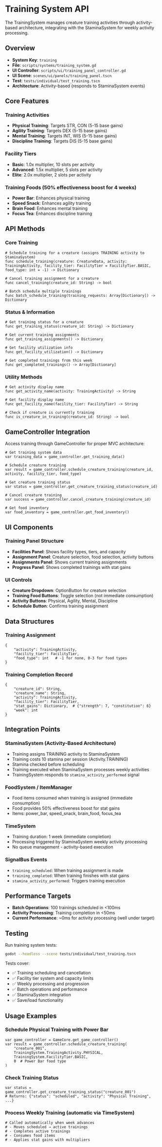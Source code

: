 # Training System API

The TrainingSystem manages creature training activities through activity-based architecture, integrating with the StaminaSystem for weekly activity processing.

## Overview

- **System Key**: `training`
- **File**: `scripts/systems/training_system.gd`
- **UI Controller**: `scripts/ui/training_panel_controller.gd`
- **UI Scene**: `scenes/ui/panels/training_panel.tscn`
- **Test**: `tests/individual/test_training.tscn`
- **Architecture**: Activity-based (responds to StaminaSystem events)

## Core Features

### Training Activities
- **Physical Training**: Targets STR, CON (5-15 base gains)
- **Agility Training**: Targets DEX (5-15 base gains)
- **Mental Training**: Targets INT, WIS (5-15 base gains)
- **Discipline Training**: Targets DIS (5-15 base gains)

### Facility Tiers
- **Basic**: 1.0x multiplier, 10 slots per activity
- **Advanced**: 1.5x multiplier, 5 slots per activity
- **Elite**: 2.0x multiplier, 2 slots per activity

### Training Foods (50% effectiveness boost for 4 weeks)
- **Power Bar**: Enhances physical training
- **Speed Snack**: Enhances agility training
- **Brain Food**: Enhances mental training
- **Focus Tea**: Enhances discipline training

## API Methods

### Core Training
```gdscript
# Schedule training for a creature (assigns TRAINING activity to StaminaSystem)
func schedule_training(creature: CreatureData, activity: TrainingActivity, facility_tier: FacilityTier = FacilityTier.BASIC, food_type: int = -1) -> Dictionary

# Cancel training assignment for a creature
func cancel_training(creature_id: String) -> bool

# Batch schedule multiple trainings
func batch_schedule_training(training_requests: Array[Dictionary]) -> Dictionary
```

### Status & Information
```gdscript
# Get training status for a creature
func get_training_status(creature_id: String) -> Dictionary

# Get current training assignments
func get_training_assignments() -> Dictionary

# Get facility utilization info
func get_facility_utilization() -> Dictionary

# Get completed trainings from this week
func get_completed_trainings() -> Array[Dictionary]
```

### Utility Methods
```gdscript
# Get activity display name
func get_activity_name(activity: TrainingActivity) -> String

# Get facility display name
func get_facility_name(facility_tier: FacilityTier) -> String

# Check if creature is currently training
func is_creature_in_training(creature_id: String) -> bool
```

## GameController Integration

Access training through GameController for proper MVC architecture:

```gdscript
# Get training system data
var training_data = game_controller.get_training_data()

# Schedule creature training
var result = game_controller.schedule_creature_training(creature_id, activity, facility_tier, food_type)

# Get creature training status
var status = game_controller.get_creature_training_status(creature_id)

# Cancel creature training
var success = game_controller.cancel_creature_training(creature_id)

# Get food inventory
var food_inventory = game_controller.get_food_inventory()
```

## UI Components

### Training Panel Structure
- **Facilities Panel**: Shows facility types, tiers, and capacity
- **Assignment Panel**: Creature selection, food selection, activity buttons
- **Assignments Panel**: Shows current training assignments
- **Progress Panel**: Shows completed trainings with stat gains

### UI Controls
- **Creature Dropdown**: OptionButton for creature selection
- **Training Food Buttons**: Toggle selection (not immediate consumption)
- **Activity Buttons**: Physical, Agility, Mental, Discipline
- **Schedule Button**: Confirms training assignment

## Data Structures

### Training Assignment
```gdscript
{
    "activity": TrainingActivity,
    "facility_tier": FacilityTier,
    "food_type": int   # -1 for none, 0-3 for food types
}
```

### Training Completion Record
```gdscript
{
    "creature_id": String,
    "creature_name": String,
    "activity": TrainingActivity,
    "facility_tier": FacilityTier,
    "stat_gains": Dictionary,  # {"strength": 7, "constitution": 6}
    "week": int
}
```

## Integration Points

### StaminaSystem (Activity-Based Architecture)
- Training assigns TRAINING activity to StaminaSystem
- Training costs 10 stamina per session (Activity.TRAINING)
- Stamina checked before scheduling
- Training executed when StaminaSystem processes weekly activities
- TrainingSystem responds to `stamina_activity_performed` signal

### FoodSystem / ItemManager
- Food items consumed when training is assigned (immediate consumption)
- Food provides 50% effectiveness boost for stat gains
- Items: power_bar, speed_snack, brain_food, focus_tea

### TimeSystem
- Training duration: 1 week (immediate completion)
- Processing triggered by StaminaSystem weekly activity processing
- No queue management - activity-based execution

### SignalBus Events
- `training_scheduled`: When training assignment is made
- `training_completed`: When training finishes with stat gains
- `stamina_activity_performed`: Triggers training execution

## Performance Targets

- **Batch Operations**: 100 trainings scheduled in <100ms
- **Activity Processing**: Training completion in <50ms
- **Current Performance**: ~0ms for activity processing (well under target)

## Testing

Run training system tests:
```bash
godot --headless --scene tests/individual/test_training.tscn
```

Tests cover:
- ✅ Training scheduling and cancellation
- ✅ Facility tier system and capacity limits
- ✅ Weekly processing and progression
- ✅ Batch operations and performance
- ✅ StaminaSystem integration
- ✅ Save/load functionality

## Usage Examples

### Schedule Physical Training with Power Bar
```gdscript
var game_controller = GameCore.get_game_controller()
var result = game_controller.schedule_creature_training(
    "creature_001",
    TrainingSystem.TrainingActivity.PHYSICAL,
    TrainingSystem.FacilityTier.BASIC,
    0  # Power Bar food type
)
```

### Check Training Status
```gdscript
var status = game_controller.get_creature_training_status("creature_001")
# Returns: {"status": "scheduled", "activity": "Physical Training", ...}
```

### Process Weekly Training (automatic via TimeSystem)
```gdscript
# Called automatically when week advances
# - Moves scheduled → active trainings
# - Completes active trainings
# - Consumes food items
# - Applies stat gains with multipliers
```